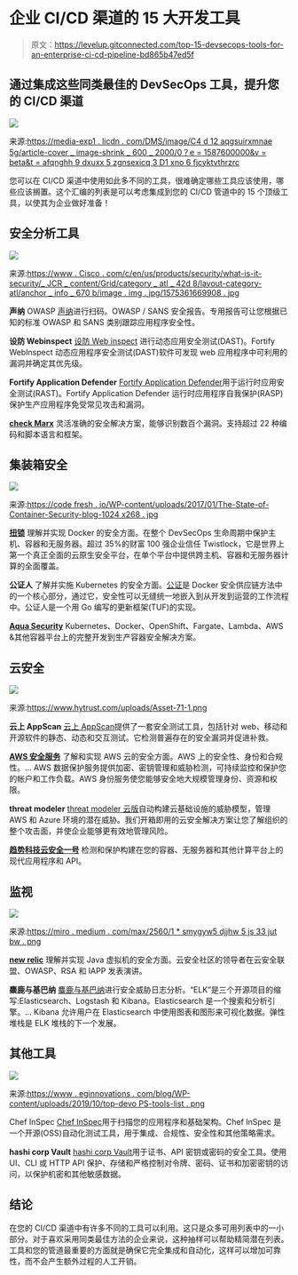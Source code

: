 # 企业 CI/CD 渠道的 15 大开发工具

> 原文：<https://levelup.gitconnected.com/top-15-devsecops-tools-for-an-enterprise-ci-cd-pipeline-bd865b47ed5f>

## 通过集成这些同类最佳的 DevSecOps 工具，提升您的 CI/CD 渠道

![](img/d8f7898685d4827978bb0b82bbd707b0.png)

来源:[https://media-exp1 . licdn . com/DMS/image/C4 d 12 aqgsuirxmnae 5g/article-cover _ image-shrink _ 600 _ 2000/0？e = 1587600000&v = beta&t = afqnghh 9 dxuxx 5 zgnsexicq 3 D1 xno 6 fjcyktvthrzrc](https://media-exp1.licdn.com/dms/image/C4D12AQGsUiRxmNAE5g/article-cover_image-shrink_600_2000/0?e=1587600000&v=beta&t=AFqNGHh9dxUxX5zGNSeXicQ3D1xNO6fjCyKtVThrzrc)

您可以在 CI/CD 渠道中使用如此多不同的工具，很难确定哪些工具应该使用，哪些应该搁置。这个汇编的列表是可以考虑集成到您的 CI/CD 管道中的 15 个顶级工具，以使其为企业做好准备！

## 安全分析工具

![](img/a1b79e04ea11494e20754515e1a7e374.png)

来源:[https://www . Cisco . com/c/en/us/products/security/what-is-it-security/_ JCR _ content/Grid/category _ atl _ 42d 8/layout-category-atl/anchor _ info _ 670 b/image . img . jpg/1575361669908 . jpg](https://www.cisco.com/c/en/us/products/security/what-is-it-security/_jcr_content/Grid/category_atl_42d8/layout-category-atl/anchor_info_670b/image.img.jpg/1575361669908.jpg)

**声纳**
OWASP [声纳](https://www.sonarqube.org/)进行扫码。OWASP / SANS 安全报告。专用报告可让您根据已知的标准 OWASP 和 SANS 类别跟踪应用程序安全性。

**设防 Webinspect**
[设防 Web inspect](https://www.microfocus.com/en-us/products/webinspect-dynamic-analysis-dast/overview) 进行动态应用安全测试(DAST)。Fortify WebInspect 动态应用程序安全测试(DAST)软件可发现 web 应用程序中可利用的漏洞并确定其优先级。

**Fortify Application Defender**
[Fortify Application Defender](https://www.microfocus.com/media/data-sheet/security_fortify_application_defender_ds.pdf)用于运行时应用安全测试(RAST)。Fortify Application Defender 运行时应用程序自我保护(RASP)保护生产应用程序免受常见攻击和漏洞。

[**check Marx**](https://www.checkmarx.com/)
灵活准确的安全解决方案，能够识别数百个漏洞。支持超过 22 种编码和脚本语言和框架。

## 集装箱安全

![](img/f7e0674b55ee82f4ef74e9bb20fdadfc.png)

来源:[https://code fresh . io/WP-content/uploads/2017/01/The-State-of-Container-Security-blog-1024 x268 . jpg](https://codefresh.io/wp-content/uploads/2017/01/The-State-of-Container-Security-blog-1024x268.jpg)

[**扭锁**](https://www.twistlock.com/)
理解并实现 Docker 的安全方面。在整个 DevSecOps 生命周期中保护主机、容器和无服务器。超过 35%的财富 100 强企业信任 Twistlock，它是世界上第一个真正全面的云原生安全平台，在单个平台中提供跨主机、容器和无服务器计算的全面覆盖。

**公证人**
了解并实施 Kubernetes 的安全方面。[公证](https://docs.docker.com/notary/getting_started/)是 Docker 安全供应链方法中的一个核心部分，通过它，安全性可以无缝统一地嵌入到从开发到运营的工作流程中。公证人是一个用 Go 编写的更新框架(TUF)的实现。

[**Aqua Security**](https://www.aquasec.com/) Kubernetes、Docker、OpenShift、Fargate、Lambda、AWS &其他容器平台上的完整开发到生产容器安全解决方案。

## 云安全

![](img/8468e5f65d5d3783284be10e4b902a43.png)

来源:https://www.hytrust.com/uploads/Asset-71-1.png

**云上 AppScan**
[云上 AppScan](https://www.hcltechsw.com/products/appscan/offerings/asoc)提供了一套安全测试工具，包括针对 web、移动和开源软件的静态、动态和交互测试。它检测普遍存在的安全漏洞并促进补救。

[**AWS 安全服务**](https://aws.amazon.com/products/security/) 了解和实现 AWS 云的安全方面。AWS 上的安全性、身份和合规性。… AWS 数据保护服务提供加密、密钥管理和威胁检测，可持续监控和保护您的帐户和工作负载。AWS 身份服务使您能够安全地大规模管理身份、资源和权限。

**threat modeler**
[threat modeler 云版](https://threatmodeler.com/cloud-edition/)自动构建云基础设施的威胁模型，管理 AWS 和 Azure 环境的潜在威胁。我们开箱即用的云安全解决方案让您了解组织的整个攻击面，并使企业能够更有效地管理风险。

[**趋势科技云安全一号**](https://www.trendmicro.com/en_us/business/products/hybrid-cloud/cloud-one-workload-security.html)
检测和保护构建在您的容器、无服务器和其他计算平台上的现代应用程序和 API。

## 监视

![](img/4577c73a425826b9d139f7a28f3cdabe.png)

来源:[https://miro . medium . com/max/2560/1 * smygyw5 djjhw 5 js 33 jut bw . png](https://miro.medium.com/max/2560/1*sMYGYw5DjjhW5js33jUTBw.png)

[**new relic**](https://newrelic.com/)
理解并实现 Java 虚拟机的安全方面。云安全社区的领导者在云安全联盟、OWASP、RSA 和 IAPP 发表演讲。

**麋鹿与基巴纳**
[麋鹿与基巴纳](https://www.elastic.co/what-is/elk-stack)进行安全威胁日志分析。“ELK”是三个开源项目的缩写:Elasticsearch、Logstash 和 Kibana。Elasticsearch 是一个搜索和分析引擎。… Kibana 允许用户在 Elasticsearch 中使用图表和图形来可视化数据。弹性堆栈是 ELK 堆栈的下一个发展。

## 其他工具

![](img/dc1c59461218bb4e560e9b9dd44ccd29.png)

来源:[https://www . eginnovations . com/blog/WP-content/uploads/2019/10/top-devo PS-tools-list . png](https://www.eginnovations.com/blog/wp-content/uploads/2019/10/top-devops-tools-list.png)

Chef InSpec
[Chef InSpec](https://www.chef.io/products/chef-inspec/)用于扫描您的应用程序和基础架构。Chef InSpec 是一个开源(OSS)自动化测试工具，用于集成、合规性、安全性和其他策略需求。

**hashi corp Vault**
[hashi corp Vault](https://www.vaultproject.io/)用于证书、API 密钥或密码的安全工具。使用 UI、CLI 或 HTTP API 保护、存储和严格控制对令牌、密码、证书和加密密钥的访问，以保护机密和其他敏感数据。

## 结论

在您的 CI/CD 渠道中有许多不同的工具可以利用。这只是众多可用列表中的一小部分。对于喜欢采用同类最佳方法的企业来说，这种抽样可以帮助精简潜在列表。工具和您的管道最重要的方面就是确保它完全集成和自动化，这样可以增加可靠性，而不会产生额外过程的人工开销。